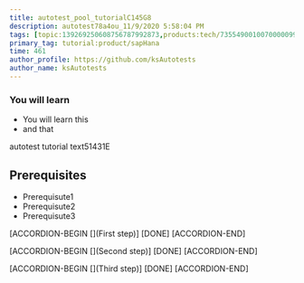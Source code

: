 ```yaml
---
title: autotest_pool_tutorialC145G8
description: autotest78a4ou_11/9/2020 5:58:04 PM
tags: [topic:139269250608756787992873,products:tech/73554900100700000996,tutorial:experience/advanced]
primary_tag: tutorial:product/sapHana
time: 461
author_profile: https://github.com/ksAutotests
author_name: ksAutotests
---
```

### You will learn
- You will learn this
- and that

autotest tutorial text51431E

## Prerequisites
- Prerequisute1
- Prerequisute2
- Prerequisute3

[ACCORDION-BEGIN [](First step)]
[DONE]
[ACCORDION-END]

[ACCORDION-BEGIN [](Second step)]
[DONE]
[ACCORDION-END]

[ACCORDION-BEGIN [](Third step)]
[DONE]
[ACCORDION-END]

